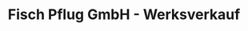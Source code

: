 ---
title: "Fisch Pflug GmbH - Werksverkauf"
url: /wilkau-hasslau/fisch-pflug-gmbh-werksverkauf/
shop: Fisch
---